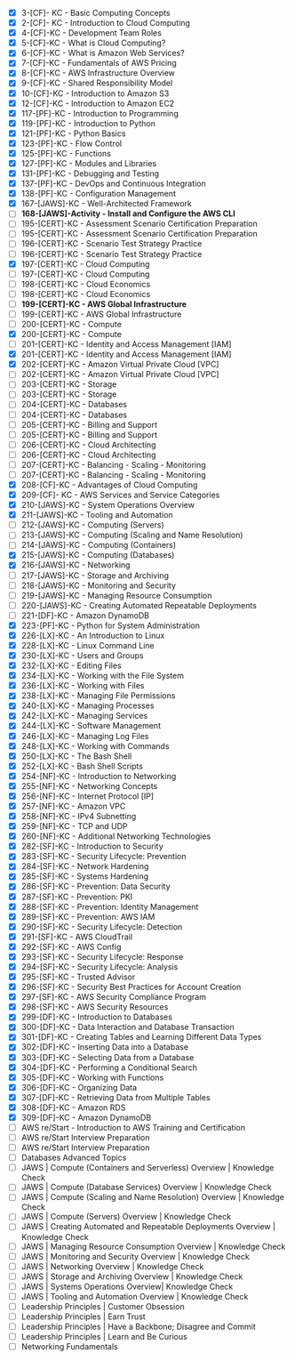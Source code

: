 - [x] 3-[CF]- KC - Basic Computing Concepts
- [x] 2-[CF]- KC - Introduction to Cloud Computing
- [x] 4-[CF]-KC - Development Team Roles
- [x] 5-[CF]-KC - What is Cloud Computing?
- [x] 6-[CF]-KC - What is Amazon Web Services?
- [x] 7-[CF]-KC - Fundamentals of AWS Pricing
- [x] 8-[CF]-KC - AWS Infrastructure Overview
- [x] 9-[CF]-KC - Shared Responsibility Model
- [x] 10-[CF]-KC - Introduction to Amazon S3
- [x] 12-[CF]-KC - Introduction to Amazon EC2
- [x] 117-[PF]-KC - Introduction to Programming
- [x] 119-[PF]-KC - Introduction to Python
- [x] 121-[PF]-KC - Python Basics
- [x] 123-[PF]-KC - Flow Control
- [x] 125-[PF]-KC - Functions
- [x] 127-[PF]-KC - Modules and Libraries
- [x] 131-[PF]-KC - Debugging and Testing
- [x] 137-[PF]-KC - DevOps and Continuous Integration
- [x] 138-[PF]-KC - Configuration Management
- [x] 167-[JAWS]-KC - Well-Architected Framework
- [ ] **168-[JAWS]-Activity - Install and Configure the AWS CLI**
- [ ] 195-[CERT]-KC - Assessment Scenario Certification Preparation
- [ ] 195-[CERT]-KC - Assessment Scenario Certification Preparation
- [ ] 196-[CERT]-KC - Scenario Test Strategy Practice
- [ ] 196-[CERT]-KC - Scenario Test Strategy Practice
- [x] 197-[CERT]-KC - Cloud Computing
- [ ] 197-[CERT]-KC - Cloud Computing
- [ ] 198-[CERT]-KC - Cloud Economics
- [ ] 198-[CERT]-KC - Cloud Economics
- [ ] **199-[CERT]-KC - AWS Global Infrastructure**
- [ ] 199-[CERT]-KC - AWS Global Infrastructure
- [ ] 200-[CERT]-KC - Compute
- [x] 200-[CERT]-KC - Compute
- [ ] 201-[CERT]-KC - Identity and Access Management [IAM]
- [x] 201-[CERT]-KC - Identity and Access Management [IAM]
- [x] 202-[CERT]-KC - Amazon Virtual Private Cloud [VPC]
- [ ] 202-[CERT]-KC - Amazon Virtual Private Cloud [VPC]
- [ ] 203-[CERT]-KC - Storage
- [ ] 203-[CERT]-KC - Storage
- [ ] 204-[CERT]-KC - Databases
- [ ] 204-[CERT]-KC - Databases
- [ ] 205-[CERT]-KC - Billing and Support
- [ ] 205-[CERT]-KC - Billing and Support
- [ ] 206-[CERT]-KC - Cloud Architecting
- [ ] 206-[CERT]-KC - Cloud Architecting
- [ ] 207-[CERT]-KC - Balancing - Scaling - Monitoring
- [ ] 207-[CERT]-KC - Balancing - Scaling - Monitoring
- [x] 208-[CF]-KC - Advantages of Cloud Computing
- [x] 209-[CF]- KC - AWS Services and Service Categories
- [x] 210-[JAWS]-KC - System Operations Overview
- [x] 211-[JAWS]-KC - Tooling and Automation
- [ ] 212-[JAWS]-KC - Computing (Servers)
- [ ] 213-[JAWS]-KC - Computing (Scaling and Name Resolution)
- [ ] 214-[JAWS]-KC - Computing (Containers)
- [x] 215-[JAWS]-KC - Computing (Databases)
- [x] 216-[JAWS]-KC - Networking
- [ ] 217-[JAWS]-KC - Storage and Archiving
- [ ] 218-[JAWS]-KC - Monitoring and Security
- [ ] 219-[JAWS]-KC - Managing Resource Consumption
- [ ] 220-[JAWS]-KC - Creating Automated Repeatable Deployments
- [ ] 221-[DF]-KC - Amazon DynamoDB
- [x] 223-[PF]-KC - Python for System Administration
- [x] 226-[LX]-KC - An Introduction to Linux
- [x] 228-[LX]-KC - Linux Command Line
- [x] 230-[LX]-KC - Users and Groups
- [x] 232-[LX]-KC - Editing Files
- [x] 234-[LX]-KC - Working with the File System
- [x] 236-[LX]-KC - Working with Files
- [x] 238-[LX]-KC - Managing File Permissions
- [x] 240-[LX]-KC - Managing Processes
- [x] 242-[LX]-KC - Managing Services
- [x] 244-[LX]-KC - Software Management
- [x] 246-[LX]-KC - Managing Log Files
- [x] 248-[LX]-KC - Working with Commands
- [x] 250-[LX]-KC - The Bash Shell
- [x] 252-[LX]-KC - Bash Shell Scripts
- [x] 254-[NF]-KC - Introduction to Networking
- [x] 255-[NF]-KC - Networking Concepts
- [x] 256-[NF]-KC - Internet Protocol [IP]
- [x] 257-[NF]-KC - Amazon VPC
- [x] 258-[NF]-KC - IPv4 Subnetting
- [x] 259-[NF]-KC - TCP and UDP
- [x] 260-[NF]-KC - Additional Networking Technologies
- [x] 282-[SF]-KC - Introduction to Security
- [x] 283-[SF]-KC - Security Lifecycle: Prevention
- [x] 284-[SF]-KC - Network Hardening
- [x] 285-[SF]-KC - Systems Hardening
- [x] 286-[SF]-KC - Prevention: Data Security
- [x] 287-[SF]-KC - Prevention: PKI
- [x] 288-[SF]-KC - Prevention: Identity Management
- [x] 289-[SF]-KC - Prevention: AWS IAM
- [x] 290-[SF]-KC - Security Lifecycle: Detection
- [x] 291-[SF]-KC - AWS CloudTrail
- [x] 292-[SF]-KC - AWS Config
- [x] 293-[SF]-KC - Security Lifecycle: Response
- [x] 294-[SF]-KC - Security Lifecycle: Analysis
- [x] 295-[SF]-KC - Trusted Advisor
- [x] 296-[SF]-KC - Security Best Practices for Account Creation
- [x] 297-[SF]-KC - AWS Security Compliance Program
- [x] 298-[SF]-KC - AWS Security Resources
- [x] 299-[DF]-KC - Introduction to Databases
- [x] 300-[DF]-KC - Data Interaction and Database Transaction
- [x] 301-[DF]-KC - Creating Tables and Learning Different Data Types
- [x] 302-[DF]-KC - Inserting Data into a Database
- [x] 303-[DF]-KC - Selecting Data from a Database
- [x] 304-[DF]-KC - Performing a Conditional Search
- [x] 305-[DF]-KC - Working with Functions
- [x] 306-[DF]-KC - Organizing Data
- [x] 307-[DF]-KC - Retrieving Data from Multiple Tables
- [x] 308-[DF]-KC - Amazon RDS
- [x] 309-[DF]-KC - Amazon DynamoDB
- [ ] AWS re/Start - Introduction to AWS Training and Certification
- [ ] AWS re/Start Interview Preparation
- [ ] AWS re/Start Interview Preparation
- [ ] Databases Advanced Topics
- [ ] JAWS | Compute (Containers and Serverless) Overview | Knowledge Check
- [ ] JAWS | Compute (Database Services) Overview | Knowledge Check
- [ ] JAWS | Compute (Scaling and Name Resolution) Overview | Knowledge Check
- [ ] JAWS | Compute (Servers) Overview | Knowledge Check
- [ ] JAWS | Creating Automated and Repeatable Deployments Overview | Knowledge Check
- [ ] JAWS | Managing Resource Consumption Overview | Knowledge Check
- [ ] JAWS | Monitoring and Security Overview | Knowledge Check
- [ ] JAWS | Networking Overview | Knowledge Check
- [ ] JAWS | Storage and Archiving Overview | Knowledge Check
- [ ] JAWS | Systems Operations Overview| Knowledge Check
- [ ] JAWS | Tooling and Automation Overview | Knowledge Check
- [ ] Leadership Principles | Customer Obsession
- [ ] Leadership Principles | Earn Trust
- [ ] Leadership Principles | Have a Backbone; Disagree and Commit
- [ ] Leadership Principles | Learn and Be Curious
- [ ] Networking Fundamentals
